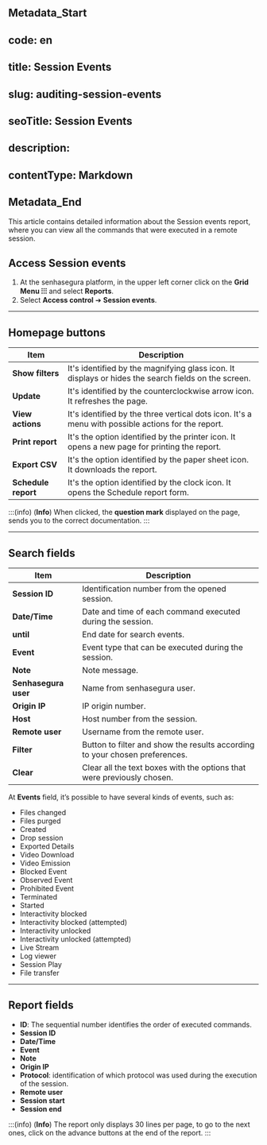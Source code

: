 ## Metadata_Start 
## code: en
## title: Session Events 
## slug: auditing-session-events 
## seoTitle: Session Events 
## description:  
## contentType: Markdown 
## Metadata_End
This article contains detailed information about the Session events report, where you can view all the commands that were executed in a remote session.

## Access Session events

1. At the senhasegura platform, in the upper left corner click on the **Grid Menu ⁝⁝⁝** and select **Reports**.
2. Select **Access control** ➔ **Session events**.

***

## Homepage buttons
**Item**|**Description**
|---|---|
**Show filters**|It's identified by the magnifying glass icon. It displays or hides the search fields on the screen.
**Update**|It's identified by the counterclockwise arrow icon. It refreshes the page.
**View actions**|It's identified by the three vertical dots icon. It's a menu with possible actions for the report.
**Print report**|It's the option identified by the printer icon. It opens a new page for printing the report.
**Export CSV**|It's the option identified by the paper sheet icon. It downloads the report.
**Schedule report**|It's the option identified by the clock icon. It opens the Schedule report form.

:::(info) (**Info**)
When clicked, the **question mark** displayed on the page, sends you to the correct documentation.
:::
***

## Search fields
**Item**|**Description**
|---|---|
**Session ID**|Identification number from the opened session. 
**Date/Time**|Date and time of each command executed during the session.
**until**|End date for search events.
**Event**|Event type that can be executed during the session.
**Note**|Note message.
**Senhasegura user**|Name from senhasegura user.
**Origin IP**|IP origin number.
**Host**|Host number from the session.
**Remote user**|Username from the remote user.
**Filter**|Button to filter and show the results according to your chosen preferences.
**Clear**|Clear all the text boxes with the options that were previously chosen.

At **Events** field, it’s possible to have several kinds of events, such as:

* Files changed
* Files purged
* Created
* Drop session
* Exported Details
* Video Download
* Video Emission
* Blocked Event
* Observed Event
* Prohibited Event
* Terminated
* Started
* Interactivity blocked
* Interactivity blocked (attempted)
* Interactivity unlocked
* Interactivity unlocked (attempted)
* Live Stream
* Log viewer
* Session Play
* File transfer
***

## Report fields

* **ID**: The sequential number identifies the order of executed commands.
* **Session ID**
* **Date/Time**
* **Event**
* **Note**
* **Origin IP**
* **Protocol**: identification of which protocol was used during the execution of the session.
* **Remote user**
* **Session start**
* **Session end**

:::(info) (**Info**)
The report only displays 30 lines per page, to go to the next ones, click on the advance buttons at the end of the report.
:::

